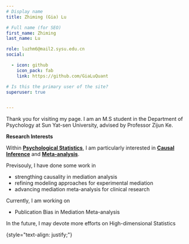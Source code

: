```yaml
---
# Display name
title: Zhiming (Gia) Lu

# Full name (for SEO)
first_name: Zhiming
last_name: Lu

role: luzhm6@mail2.sysu.edu.cn
social:

  - icon: github
    icon_pack: fab
    link: https://github.com/GiaLuQuant

# Is this the primary user of the site?
superuser: true


---
```


Thank you for visiting my page. I am an M.S student in the Department of Psychology at Sun Yat-sen University, advised by Professor Zijun Ke. 


**Research Interests** 

Within [**Psychological Statistics**](https://en.wikipedia.org/wiki/Psychological_statistics), I am particularly interested in [**Causal Inference**](https://en.wikipedia.org/wiki/Causal_inference) and [**Meta-analysis**](https://en.wikipedia.org/wiki/Meta-analysis).

Previsouly, I have done some work in
- strengthing causality in mediation analysis
- refining modeling approaches for experimental mediation
- advancing mediation meta-analysis for clinical research


Currently, I am working on

- Publication Bias in Mediation Meta-analysis 

In the future, I may devote more efforts on High-dimensional Statistics

{style="text-align: justify;"}
